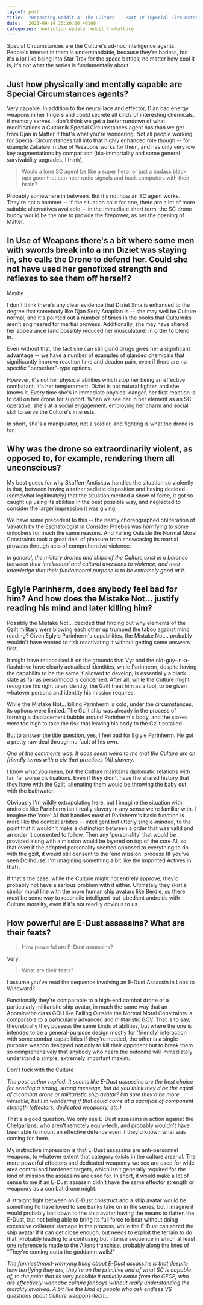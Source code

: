 ```yaml
---
layout: post
title:  "Reposting Reddit 4: The Culture -- Part IV (Special Circumstances)"
date:   2023-06-14 23:20:00 +0100
categories: nonfiction update reddit theCulture
---
```


Special Circumstances are the Culture's ad-hoc intelligence agents. People's interest in them is understandable, because they're badass, but it's a lot like being into Star Trek for the space battles; no matter how cool it is, it's not what the series is fundamentally about.

## Just how physically and mentally capable are Special Circumstances agents?

Very capable. In addition to the neural lace and effector, Djan had energy weapons in her fingers and could secrete all kinds of interesting chemicals, if memory serves. I don't think we get a better rundown of what modifications a Culturnik Special Circumstances agent has than we get from Djan in Matter if that's what you're wondering. Not all people working for Special Circumstances fall into that highly enhanced role though -- for example Zakalwe in Use of Weapons works for them, and has only very low key augmentations by comparison (bio-immortality and some general survivability upgrades, I think).

> Would a lone SC agent be like a super hero, or just a badass black ops goon that can hear radio signals and hack computers with their brain?

Probably somewhere in between. But it's not how an SC agent works. They're not a hammer -- if the situation calls for one, there are a lot of more suitable alternatives available -- in the immediate short term, the SC drone buddy would be the one to provide the firepower, as per the opening of Matter.

## In Use of Weapons there's a bit where some men with swords break into a inn Diziet was staying in, she calls the Drone to defend her. Could she not have used her genofixed strength and reflexes to see them off herself?

Maybe.

I don't think there's any clear evidence that Diziet Sma is enhanced to the degree that somebody like Djan Seriy Anaplian is -- she may well be Culture normal, and it's pointed out a number of times in the books that Culturniks aren't engineered for martial prowess. Additionally, she may have altered her appearance (and possibly reduced her musculature) in order to blend in.

Even without that, the fact she can still gland drugs gives her a significant advantage -- we have a number of examples of glanded chemicals that significantly improve reaction time and deaden pain, even if there are no specific "berserker"-type options.

However, it's not her physical abilities which stop her being an effective combatant, it's her temperament. Diziet is not natural fighter, and she knows it. Every time she's in immediate physical danger, her first reaction is to call on her drone for support. When we see her in her element as an SC operative, she's at a social engagement, employing her charm and social skill to serve the Culture's interests.

In short, she's a manipulator, not a soldier, and fighting is what the drone is for.

## Why was the drone so extraordinarily violent, as opposed to, for example, rendering them all unconscious?

My best guess for why Skaffen-Amtiskaw handles the situation so violently is that, between having a rather sadistic disposition and having decided (somewhat legitimately) that the situation merited a show of force, it got so caught up using its abilities in the best possible way, and neglected to consider the larger impression it was giving.

We have some precedent to this -- the neatly choreographed obliteration of Vavatch by the Eschatologist in Consider Phlebas was horrifying to some onlookers for much the same reasons. And Falling Outside the Normal Moral Constraints took a great deal of pleasure from showcasing its martial prowess through acts of comprehensive violence.

_In general, the military drones and ships of the Culture exist in a balance between their intellectual and cultural aversions to violence, and their knowledge that their fundamental purpose is to be extremely good at it._

## Eglyle Parinherm, does anybody feel bad for him? And how does the Mistake Not... justify reading his mind and later killing him?

Possibly the Mistake Not... decided that finding out why elements of the Gzilt military were blowing each other up trumped the taboo against mind reading? Given Eglyle Parinherm's capabilities, the Mistake Not... probably wouldn't have wanted to risk reactivating it without getting some answers first.

It might have rationalised it on the grounds that Vyr and the old-guy-in-a-flashdrive have clearly actualised identities, while Parinherm, despite having the capability to be the same if allowed to develop, is essentially a blank slate as far as personhood is concerned. After all, while the Culture might recognise his right to an identity, the Gzilt treat him as a tool, to be given whatever persona and identity his mission requires.

While the Mistake Not... killing Parinherm is cold, under the circumstances, its options were limited. The Gzilt ship was already in the process of forming a displacement bubble around Parinherm's body, and the stakes were too high to take the risk that leaving his body to the Gzilt entailed.

But to answer the title question, yes, I feel bad for Eglyle Parinherm. He got a pretty raw deal through no fault of his own.

_One of the comments was: It does seem weird to me that the Culture are on friendly terms with a civ that practices (AI) slavery._

I know what you mean, but the Culture maintains diplomatic relations with far, far worse civilisations. Even if they didn't have the shared history that they have with the Gzilt, alienating them would be throwing the baby out with the bathwater.

Obviously I'm wildly extrapolating here, but I imagine the situation with androids like Parinherm isn't really slavery in any sense we're familiar with. I imagine the 'core' AI that handles most of Parinherm's basic function is more like the combat arbites -- intelligent but utterly single-minded, to the point that it wouldn't make a distinction between a order that was valid and an order it consented to follow. Then any 'personality' that would be provided along with a mission would be layered on top of the core AI, so that even if the adopted personality seemed opposed to everything to do with the gzilt, it would still consent to the 'end mission' process (If you've seen Dollhouse, I'm imagining something a bit like the imprinted Actives in that).

If that's the case, while the Culture might not entirely approve, they'd probably not have a serious problem with it either. Ultimately they skirt a similar moral line with the more human ship avatars like Berdle, so there must be some way to reconcile intelligent-but-obedient androids with Culture morality, even if it's not readily obvious to us.

## How powerful are E-Dust assassins? What are their feats?

> How powerful are E-Dust assassins?

Very.

> What are their feats?

I assume you've read the sequence involving an E-Dust Assassin in Look to Windward?

Functionally they're comparable to a high-end combat drone or a particularly militaristic ship avatar, in much the same way that an Abominator-class GOU like Falling Outside the Normal Moral Constraints is comparable to a particularly advanced and militaristic GCV. That is to say, theoretically they possess the same kinds of abilities, but where the one is intended to be a general-purpose design mostly for 'friendly' interaction with some combat capabilities if they're needed, the other is a single-purpose weapon designed not only to kill their opponent but to break them so comprehensively that anybody who hears the outcome will immediately understand a simple, extremely important maxim:

Don't fuck with the Culture

_The post author replied: It seems like E-Dust assassins are the best choice for sending a strong, strong message, but do you think they'd be the equal of a combat drone or militaristic ship avatar? I'm sure they'd be more versatile, but I'm wondering if that could come at a sacrifice of component strength (effectors, dedicated weaponry, etc.)_

That's a good question. We only see E-Dust assassins in action against the Chelgarians, who aren't remotely equiv-tech, and probably wouldn't have been able to mount an effective defence even if they'd known what was coming for them.

My instinctive impression is that E-Dust assassins are anti-personnel weapons, to whatever extent that category exists in the culture arsenal. The more powerful effectors and dedicated weaponry we see are used for wide area control and hardened targets, which isn't generally required for the kind of mission the assassins are used for. In short, it would make a lot of sense to me if an E-Dust assassin didn't have the same effector strength or weaponry as a combat drone might.

A straight fight between an E-Dust construct and a ship avatar would be something I'd have loved to see Banks take on in the series, but I imagine it would probably boil down to the ship avatar having the means to flatten the E-Dust, but not being able to bring its full force to bear without doing excessive collateral damage in the process, while the E-Dust can shred the ship avatar if it can get close enough, but needs to exploit the terrain to do that. Probably leading to a confusing but intense sequence in which at least one reference is made to the Aliens franchise, probably along the lines of "They're coming outta the goddamn walls!"

_The funniest/most-worrying thing about E-Dust assassins is that despite how terrifying they are, they're on the primitive end of what SC is capable of, to the point that its very possible it actually came from the GFCF, who are effectively wannabe culture fanboys without really understanding the morality involved. A bit like the kind of people who ask endless VS questions about Culture weapons-tech..._